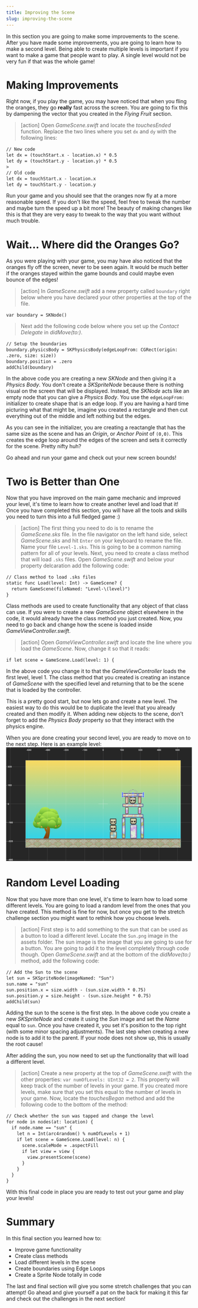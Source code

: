 ```yaml
---
title: Improving the Scene
slug: improving-the-scene
---
```


In this section you are going to make some improvements to the scene. After you have made some improvements,
you are going to learn how to make a second level. Being able to create multiple levels is important
if you want to make a game that people want to play. A single level would not be very fun if that was the
whole game!

# Making Improvements

Right now, if you play the game, you may have noticed that when you fling the oranges, they go **really**
fast across the screen. You are going to fix this by dampening the vector that you created in the *Flying Fruit*
section.

> [action]
> Open *GameScene.swift* and locate the *touchesEnded* function. Replace the two lines where you set `dx` and
`dy` with the following lines:
>
```
// New code
let dx = (touchStart.x - location.x) * 0.5
let dy = (touchStart.y - location.y) * 0.5
>
// Old code
let dx = touchStart.x - location.x
let dy = touchStart.y - location.y
```
>

Run your game and you should see that the oranges now fly at a more reasonable speed. If you don't like the speed,
feel free to tweak the number and maybe turn the speed up a bit more! The beauty of making changes like this is that
they are very easy to tweak to the way that you want without much trouble.

# Wait... Where did the Oranges Go?

As you were playing with your game, you may have also noticed that the oranges fly off the screen, never to be seen
again. It would be much better if the oranges stayed within the game bounds and could maybe even bounce of the edges!

> [action]
> In *GameScene.swift* add a new property called `boundary` right below where you have declared your other properties
> at the top of the file.
```
var boundary = SKNode()
```
>
> Next add the following code below where you set up the *Contact Delegate* in *didMove(to:)*.
>
```
// Setup the boundaries
boundary.physicsBody = SKPhysicsBody(edgeLoopFrom: CGRect(origin: .zero, size: size))
boundary.position = .zero
addChild(boundary)
```
>

In the above code you are creating a new *SKNode* and then giving it a *Physics Body*. You don't create a *SKSpriteNode*
because there is nothing visual on the screen that will be displayed. Instead, the *SKNode* acts like an empty node that
you can give a *Physics Body*. You use the `edgeLoopFrom:` initializer to create shape that is an edge loop. If you are
having a hard time picturing what that might be, imagine you created a rectangle and then cut everything out of the
middle and left nothing but the edges.

As you can see in the initializer, you are creating a reactangle that has the same size as the scene and has an *Origin*,
or *Anchor Point* of `(0,0)`. This creates the edge loop around the edges of the screen and sets it correctly for the
scene. Pretty nifty huh?

Go ahead and run your game and check out your new screen bounds!

# Two is Better than One

Now that you have improved on the main game mechanic and improved your level, it's time to learn how to create another
level and load that it! Once you have completed this section, you will have all the tools and skills you need to turn
this into a full fledged game :) 

> [action]
> The first thing you need to do is to rename the *GameScene.sks* file. In the file navigator on the left hand side,
> select *GameScene.sks* and hit `Enter` on your keyboard to rename the file. Name your file `Level-1.sks`. This is
> going to be a common naming pattern for all of your levels. Next, you need to create a class method that will load
> `.sks` files. Open *GameScene.swift* and below your property delcaration add the following code:
>
```
// Class method to load .sks files
static func Load(level: Int) -> GameScene? {
  return GameScene(fileNamed: "Level-\(level)")
}
```
>

Class methods are used to create functionality that any object of that class can use. If you were to create a new
*GameScene* object elsewhere in the code, it would already have the class method you just created. Now, you need
to go back and change how the scene is loaded inside *GameViewController.swift*.

> [action]
> Open *GameViewController.swift* and locate the line where you load the *GameScene*. Now, change it so that it
> reads:
>
```
if let scene = GameScene.Load(level: 1) {
```
>

In the above code you change it to that the *GameViewController* loads the first level, level 1. The class method
that you created is creating an instance of *GameScene* with the specified level and returning that to be the scene
that is loaded by the controller.

This is a pretty good start, but now lets go and create a new level. The easiest way to do this would be to duplicate
the level that you already created and then modify it. When adding new objects to the scene, don't forget to add the
*Physics Body* property so that they interact with the physics engine.

When you are done creating your second level, you are ready to move on to the next step. Here is an example level:
![Second Level](./assets/level_2.png)

# Random Level Loading

Now that you have more than one level, it's time to learn how to load some different levels. You are going to load
a random level from the ones that you have created. This method is fine for now, but once you get to the stretch
challenge section you might want to rethink how you choose levels.

> [action]
> First step is to add something to the sun that can be used as a button to load a different level. Locate the `Sun.png`
> image in the assets folder. The sun image is the image that you are going to use for a button. You are going to add it
> to the level completely through code though. Open *GameScene.swift* and at the bottom of the *didMove(to:)* method, add
> the following code:
>
```
// Add the Sun to the scene
let sun = SKSpriteNode(imageNamed: "Sun")
sun.name = "sun"
sun.position.x = size.width - (sun.size.width * 0.75)
sun.position.y = size.height - (sun.size.height * 0.75)
addChild(sun)
```
>

Adding the sun to the scene is the first step. In the above code you create a new *SKSpriteNode* and create it using the
*Sun* image and set the *Name* equal to `sun`. Once you have created it, you set it's position to the top right
(with some minor spacing adjustments). The last step when creating a new node is to add it to the parent. If your node
does not show up, this is usually the root cause!

After adding the sun, you now need to set up the functionality that will load a different level. 

> [action]
> Create a new property at the top of *GameScene.swift* with the other properties: `var numOfLevels: UInt32 = 2`.
> This property will keep track of the number of levels in your game. If you created more levels, make sure that
> you set this equal to the number of levels in your game. Now, locate the *touchesBegan* method and add the 
> following code to the bottom of the method:
>
```
// Check whether the sun was tapped and change the level
for node in nodes(at: location) {
  if node.name == "sun" {
    let n = Int(arc4random() % numOfLevels + 1)
    if let scene = GameScene.Load(level: n) {
      scene.scaleMode = .aspectFill
      if let view = view {
        view.presentScene(scene)
      }
    }
  }
}
```
>

With this final code in place you are ready to test out your game and play your levels!

# Summary

In this final section you learned how to:

- Improve game functionality
- Create class methods
- Load different levels in the scene
- Create boundaries using Edge Loops
- Create a Sprite Node totally in code

The last and final section will give you some stretch challenges that you can attempt! Go
ahead and give yourself a pat on the back for making it this far and check out the
challenges in the next section!
